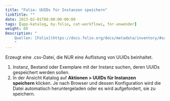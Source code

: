 ```yaml
---
title: "Folio: UUIDs für Instanzen speichern"
linkTitle: ""
date: 2023-02-01T00:00:00-00:00
tags: [app-katalog, by-folio, cat-workflows, for-anwender]
weight: 60
Description: "
    Quellen: [Folio](https://docs.folio.org/docs/metadata/inventory/#saving-instances-uuids) & [GBV](https://info.gbv.de/pages/viewpage.action?pageId=852492485)
    "
---
```


Erzeugt eine .csv-Datei, die NUR eine Auflistung von UUIDs beinhaltet.

1.  Instanz, Bestand oder Exemplare mit der Instanz suchen, deren UUIDs gespeichert werden sollen.
2.  In der Ansicht Katalog auf **Aktionen > UUIDs für Instanzen speichern** klicken. Je nach Browser und dessen Konfiguration wird die Datei automatisch heruntergeladen oder es wird aufgefordert, sie zu speichern.
